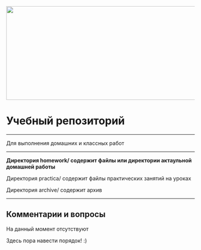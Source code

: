 <img src="https://i.postimg.cc/nzbr3kRD/Untitled.png" width="1000" height="250">


# Учебный репозиторий
____
Для выполнения домашних и классных работ
  
____
**Директория homework/ содержит файлы или директории актаульной домашней работы**

Директория practica/ содержит файлы практических занятий на уроках

Директория archive/ содержит архив

____
## Комментарии и вопросы

На данный момент отсутствуют


Здесь пора навести порядок! :)
